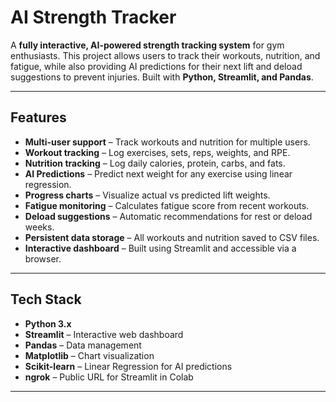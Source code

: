 # AI Strength Tracker

A **fully interactive, AI-powered strength tracking system** for gym enthusiasts. This project allows users to track their workouts, nutrition, and fatigue, while also providing AI predictions for their next lift and deload suggestions to prevent injuries. Built with **Python, Streamlit, and Pandas**.

---

## Features

- **Multi-user support** – Track workouts and nutrition for multiple users.
- **Workout tracking** – Log exercises, sets, reps, weights, and RPE.
- **Nutrition tracking** – Log daily calories, protein, carbs, and fats.
- **AI Predictions** – Predict next weight for any exercise using linear regression.
- **Progress charts** – Visualize actual vs predicted lift weights.
- **Fatigue monitoring** – Calculates fatigue score from recent workouts.
- **Deload suggestions** – Automatic recommendations for rest or deload weeks.
- **Persistent data storage** – All workouts and nutrition saved to CSV files.
- **Interactive dashboard** – Built using Streamlit and accessible via a browser.

---

## Tech Stack

- **Python 3.x**
- **Streamlit** – Interactive web dashboard
- **Pandas** – Data management
- **Matplotlib** – Chart visualization
- **Scikit-learn** – Linear Regression for AI predictions
- **ngrok** – Public URL for Streamlit in Colab

---


